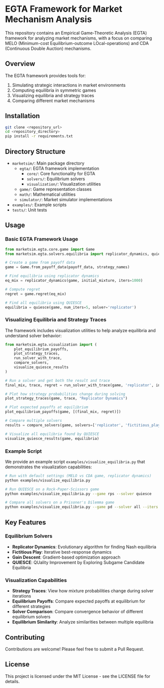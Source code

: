 # EGTA Framework for Market Mechanism Analysis

This repository contains an Empirical Game-Theoretic Analysis (EGTA) framework for analyzing market mechanisms, with a focus on comparing MELO (Minimum-cost Equilibrium-outcome LOcal-operations) and CDA (Continuous Double Auction) mechanisms.

## Overview

The EGTA framework provides tools for:

1. Simulating strategic interactions in market environments
2. Computing equilibria in symmetric games
3. Visualizing equilibria and strategy traces
4. Comparing different market mechanisms

## Installation

```bash
git clone <repository_url>
cd <repository_directory>
pip install -r requirements.txt
```

## Directory Structure

- `marketsim/`: Main package directory
  - `egta/`: EGTA framework implementation
    - `core/`: Core functionality for EGTA
    - `solvers/`: Equilibrium solvers
    - `visualization/`: Visualization utilities
  - `game/`: Game representation classes
  - `math/`: Mathematical utilities
  - `simulator/`: Market simulator implementations
- `examples/`: Example scripts
- `tests/`: Unit tests

## Usage

### Basic EGTA Framework Usage

```python
from marketsim.egta.core.game import Game
from marketsim.egta.solvers.equilibria import replicator_dynamics, quiesce

# Create a game from payoff data
game = Game.from_payoff_data(payoff_data, strategy_names)

# Find equilibria using replicator dynamics
eq_mix = replicator_dynamics(game, initial_mixture, iters=1000)

# Compute regret
regret = game.regret(eq_mix)

# Find all equilibria using QUIESCE
equilibria = quiesce(game, num_iters=5, solver='replicator')
```

### Visualizing Equilibria and Strategy Traces

The framework includes visualization utilities to help analyze equilibria and understand solver behavior:

```python
from marketsim.egta.visualization import (
    plot_equilibrium_payoffs, 
    plot_strategy_traces, 
    run_solver_with_trace,
    compare_solvers,
    visualize_quiesce_results
)

# Run a solver and get both the result and trace
final_mix, trace, regret = run_solver_with_trace(game, 'replicator', initial_mixture)

# Plot how strategy probabilities change during solving
plot_strategy_traces(game, trace, "Replicator Dynamics")

# Plot expected payoffs at equilibrium
plot_equilibrium_payoffs(game, [(final_mix, regret)])

# Compare multiple solvers
results = compare_solvers(game, solvers=['replicator', 'fictitious_play', 'gain_descent'])

# Visualize all equilibria found by QUIESCE
visualize_quiesce_results(game, equilibria)
```

### Example Script

We provide an example script `examples/visualize_equilibria.py` that demonstrates the visualization capabilities:

```bash
# Run with default settings (MELO vs CDA game, replicator dynamics)
python examples/visualize_equilibria.py

# Run QUIESCE on a Rock-Paper-Scissors game
python examples/visualize_equilibria.py --game rps --solver quiesce

# Compare all solvers on a Prisoner's Dilemma game
python examples/visualize_equilibria.py --game pd --solver all --iters 200
```

## Key Features

### Equilibrium Solvers

- **Replicator Dynamics**: Evolutionary algorithm for finding Nash equilibria
- **Fictitious Play**: Iterative best-response dynamics
- **Gain Descent**: Gradient-based optimization approach
- **QUIESCE**: QUality Improvement by Exploring Subgame Candidate Equilibria

### Visualization Capabilities

- **Strategy Traces**: View how mixture probabilities change during solver iterations
- **Equilibrium Payoffs**: Compare expected payoffs at equilibrium for different strategies
- **Solver Comparison**: Compare convergence behavior of different equilibrium solvers
- **Equilibrium Similarity**: Analyze similarities between multiple equilibria

## Contributing

Contributions are welcome! Please feel free to submit a Pull Request.

## License

This project is licensed under the MIT License - see the LICENSE file for details.